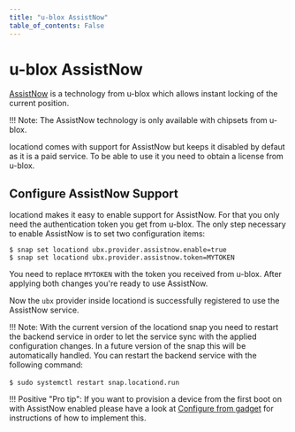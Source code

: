 ```yaml
---
title: "u-blox AssistNow"
table_of_contents: False
---
```


# u-blox AssistNow 

[AssistNow](https://www.u-blox.com/en/assistnow-lock-your-position-instantly) is a technology
from u-blox which allows instant locking of the current position.

!!! Note:
    The AssistNow technology is only available with chipsets from
    u-blox.

locationd comes with support for AssistNow but keeps it disabled by defaut as
it is a paid service. To be able to use it you need to obtain a license from
u-blox.

## Configure AssistNow Support

locationd makes it easy to enable support for AssistNow. For that you only
need the authentication token you get from u-blox. The only step necessary
to enable AssistNow is to set two configuration items:

```
$ snap set locationd ubx.provider.assistnow.enable=true
$ snap set locationd ubx.provider.assistnow.token=MYTOKEN
```

You need to replace `MYTOKEN` with the token you received from u-blox. After
applying both changes you're ready to use AssistNow.

Now the `ubx` provider inside locationd is successfully registered
to use the AssistNow service.

!!! Note:
    With the current version of the locationd snap you need to
    restart the backend service in order to let the service sync with the
    applied configuration changes. In a future version of the snap this
    will be automatically handled. You can restart the backend service with
    the following command: <br/><br/>
    ```$ sudo systemctl restart snap.locationd.run```

!!! Positive "Pro tip":
    If you want to provision a device from the first boot on
    with AssistNow enabled please have a look at [Configure from gadget](configure-from-gadget.md)
    for instructions of how to implement this.